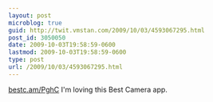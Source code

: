 ```yaml
---
layout: post
microblog: true
guid: http://twit.vmstan.com/2009/10/03/4593067295.html
post_id: 3050050
date: 2009-10-03T19:58:59-0600
lastmod: 2009-10-03T19:58:59-0600
type: post
url: /2009/10/03/4593067295.html
---
```

[bestc.am/PghC](http://bestc.am/PghC) I'm loving this Best Camera app.
